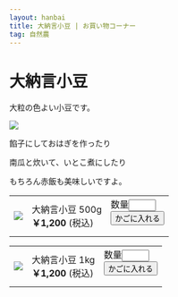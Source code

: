```yaml
---
layout: hanbai
title: 大納言小豆 | お買い物コーナー
tag: 自然農
---
```

# 大納言小豆

大粒の色よい小豆です。

<img src="https://c1.staticflickr.com/5/4576/37606770355_a2bd2eedcd.jpg" />


餡子にしておはぎを作ったり

南瓜と炊いて、いとこ煮にしたり

もちろん赤飯も美味しいですよ。

<table class="order-box"><tbody><tr>
  <td><img src="https://c1.staticflickr.com/5/4576/37606770355_a2bd2eedcd_s.jpg"/></td>
  <td>大納言小豆 500g<br>
    <b>￥1,200</b> (税込)
  </td>
  <td>
    <form action="{{ site.shopurl }}" method="post" id="031">
    <input type="hidden" name="code" value="031" />
    <input type="hidden" name="back" value="{{ site.url }}/hanbai/azuki.html#031" />
    数量<input type="text" name="num" value="" size="3" /><br>
    <input type="submit" value="かごに入れる" />
    </form>
  <!-- <span style="color:red">売り切れ</span> -->
  </td></tr></tbody></table>

<table class="order-box"><tbody><tr>
  <td><img src="https://c1.staticflickr.com/5/4576/37606770355_a2bd2eedcd_s.jpg"/></td>
  <td>大納言小豆 1kg<br>
    <b>￥1,200</b> (税込)
  </td>
  <td>
    <form action="{{ site.shopurl }}" method="post" id="032">
    <input type="hidden" name="code" value="032" />
    <input type="hidden" name="back" value="{{ site.url }}/hanbai/azuki.html#032" />
    数量<input type="text" name="num" value="" size="3" /><br>
    <input type="submit" value="かごに入れる" />
    </form>
  <!-- <span style="color:red">売り切れ</span> -->
  </td></tr></tbody></table>
